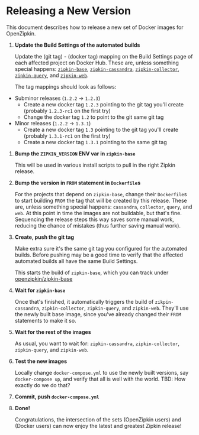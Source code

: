 # Releasing a New Version

This document describes how to release a new set of Docker images for OpenZipkin.

1. **Update the Build Settings of the automated builds**

   Update the (git tag) - (docker tag) mapping on the Build Settings page of each affected project on Docker Hub.
   These are, unless something special happens: [`zipkin-base`](https://hub.docker.com/r/openzipkin/zipkin-base/~/settings/automated-builds/),
   [`zipkin-cassandra`](https://hub.docker.com/r/openzipkin/zipkin-cassandra/~/settings/automated-builds/),
   [`zipkin-collector`](https://hub.docker.com/r/openzipkin/zipkin-collector/~/settings/automated-builds/),
   [`zipkin-query`](https://hub.docker.com/r/openzipkin/zipkin-query/~/settings/automated-builds/), and
   [`zipkin-web`](https://hub.docker.com/r/openzipkin/zipkin-web/~/settings/automated-builds/).

    The tag mappings should look as follows:

  * Subminor releases (`1.2.2` -> `1.2.3`)
    * Create a new docker tag `1.2.3` pointing to the git tag you'll create (probably `1.2.3-rc1` on the first try)
    * Change the docker tag `1.2` to point to the git same git tag
  * Minor releases (`1.2.2` -> `1.3.1`)
    * Create a new docker tag `1.3` pointing to the git tag you'll create (probably `1.3.1-rc1` on the first try)
    * Create a new docker tag `1.3.1` pointing to the same git tag

1. **Bump the `ZIPKIN_VERSION` ENV var in `zipkin-base`**

   This will be used in various install scripts to pull in the right Zipkin release.

1. **Bump the version in `FROM` statement in `Dockerfile`s**

   For the projects that depend on `zipkin-base`, change their `Dockerfile`s to start building `FROM` the tag
   that will be created by this release. These are, unless something special happens: `cassandra`, `collector`, `query`, and `web`.
   At this point in time the images are not buildable, but that's fine. Sequencing the release steps this way
   saves some manual work, reducing the chance of mistakes (thus further saving manual work).

1. **Create, push the git tag**

   Make extra sure it's the same git tag you configured for the automated builds. Before pushing may be a good time
   to verify that the affected automated builds all have the same Build Settings.

   This starts the build of `zipkin-base`, which you can track under [openzipkin/zipkin-base](https://hub.docker.com/r/openzipkin/zipkin-base/builds/)

1. **Wait for `zipkin-base`**

   Once that's finished, it automatically triggers the build of `zikpin-cassandra`, `zipkin-collector`, `zipkin-query`, and `zipkin-web`.
   They'll use the newly built base image, since you've already changed their `FROM` statements to make it so.

1. **Wait for the rest of the images**

   As usual, you want to wait for: `zipkin-cassandra`, `zipkin-collector`, `zipkin-query`, and `zipkin-web`.

1. **Test the new images**

   Locally change `docker-compose.yml` to use the newly built versions, say `docker-compose up`, and verify
   that all is well with the world. TBD: How exactly do we do that?

1. **Commit, push `docker-compose.yml`**

1. **Done!**

   Congratulations, the intersection of the sets (OpenZipkin users) and (Docker users) can now enjoy the latest
   and greatest Zipkin release!
